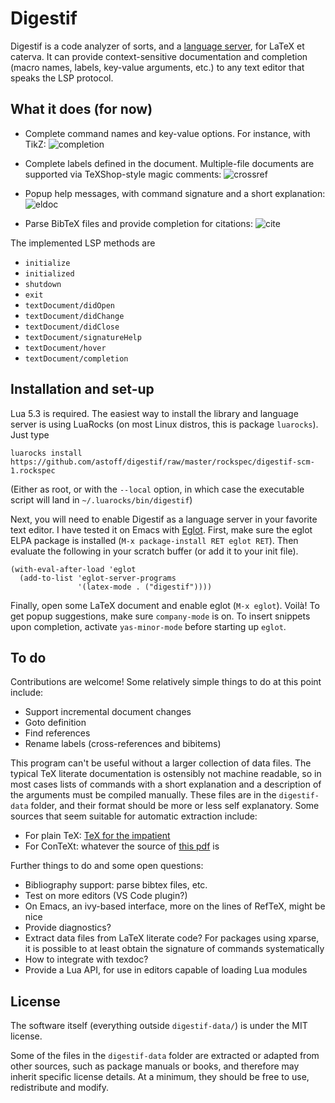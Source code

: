 Digestif
========

Digestif is a code analyzer of sorts, and a [language server][lsp],
for LaTeX et caterva.  It can provide context-sensitive documentation
and completion (macro names, labels, key-value arguments, etc.) to any
text editor that speaks the LSP protocol.

What it does (for now)
----------------------

* Complete command names and key-value options.  For instance, with
  TikZ:
  ![completion](https://user-images.githubusercontent.com/6500902/49062925-01e83e80-f216-11e8-9342-e27e820c211a.png)
  
* Complete labels defined in the document.  Multiple-file documents
  are supported via TeXShop-style magic comments:
  ![crossref](https://user-images.githubusercontent.com/6500902/49062985-2ba16580-f216-11e8-99de-5be9a74ecaa6.png)
  
* Popup help messages, with command signature and a short explanation:
  ![eldoc](https://user-images.githubusercontent.com/6500902/49062989-2fcd8300-f216-11e8-9076-587eca2321d1.png)

* Parse BibTeX files and provide completion for citations:
  ![cite](https://user-images.githubusercontent.com/6500902/49612569-64270900-f9a5-11e8-9fc5-20c974136209.png)

The implemented LSP methods are

- `initialize`
- `initialized`
- `shutdown`
- `exit`
- `textDocument/didOpen`
- `textDocument/didChange`
- `textDocument/didClose`
- `textDocument/signatureHelp`
- `textDocument/hover`
- `textDocument/completion`

Installation and set-up
-----------------------

Lua 5.3 is required.  The easiest way to install the library and
language server is using LuaRocks (on most Linux distros, this is
package `luarocks`).  Just type

``` shell
luarocks install https://github.com/astoff/digestif/raw/master/rockspec/digestif-scm-1.rockspec
```

(Either as root, or with the `--local` option, in which case the
executable script will land in `~/.luarocks/bin/digestif`)

Next, you will need to enable Digestif as a language server in your
favorite text editor.  I have tested it on Emacs with [Eglot][eglot].
First, make sure the eglot ELPA package is installed (`M-x
package-install RET eglot RET`).  Then evaluate the following in your
scratch buffer (or add it to your init file).

``` emacs-lisp
(with-eval-after-load 'eglot
  (add-to-list 'eglot-server-programs
               '(latex-mode . ("digestif"))))
```

Finally, open some LaTeX document and enable eglot (`M-x eglot`).
Voilà!  To get popup suggestions, make sure `company-mode` is on.  To
insert snippets upon completion, activate `yas-minor-mode` before
starting up `eglot`.

To do
-----

Contributions are welcome!  Some relatively simple things to do at
this point include:

- Support incremental document changes
- Goto definition
- Find references
- Rename labels (cross-references and bibitems)

This program can't be useful without a larger collection of data
files.  The typical TeX literate documentation is ostensibly not
machine readable, so in most cases lists of commands with a short
explanation and a description of the arguments must be compiled
manually.  These files are in the `digestif-data` folder, and their
format should be more or less self explanatory.  Some sources that
seem suitable for automatic extraction include:

- For plain TeX: [TeX for the impatient](https://www.gnu.org/software/teximpatient/)
- For ConTeXt: whatever the source of [this
  pdf](http://www.pragma-ade.nl/general/qrcs/setup-en.pdf) is

Further things to do and some open questions:

- Bibliography support: parse bibtex files, etc.
- Test on more editors (VS Code plugin?)
- On Emacs, an ivy-based interface, more on the lines of RefTeX, might
  be nice
- Provide diagnostics?
- Extract data files from LaTeX literate code?  For packages using
  xparse, it is possible to at least obtain the signature of commands
  systematically
- How to integrate with texdoc?
- Provide a Lua API, for use in editors capable of loading Lua
  modules

License
-------

The software itself (everything outside `digestif-data/`) is under the
MIT license.

Some of the files in the `digestif-data` folder are extracted or
adapted from other sources, such as package manuals or books, and
therefore may inherit specific license details.  At a minimum, they
should be free to use, redistribute and modify.

[lsp]: https://microsoft.github.io/language-server-protocol/
[eglot]: https://github.com/joaotavora/eglot
